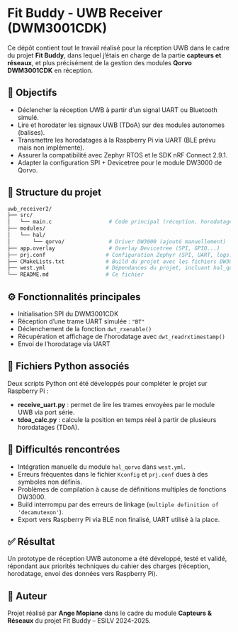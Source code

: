 
# Fit Buddy - UWB Receiver (DWM3001CDK)

Ce dépôt contient tout le travail réalisé pour la réception UWB dans le cadre du projet **Fit Buddy**, dans lequel j’étais en charge de la partie **capteurs et réseaux**, et plus précisément de la gestion des modules **Qorvo DWM3001CDK** en réception.

## 🎯 Objectifs

- Déclencher la réception UWB à partir d’un signal UART ou Bluetooth simulé.
- Lire et horodater les signaux UWB (TDoA) sur des modules autonomes (balises).
- Transmettre les horodatages à la Raspberry Pi via UART (BLE prévu mais non implémenté).
- Assurer la compatibilité avec Zephyr RTOS et le SDK nRF Connect 2.9.1.
- Adapter la configuration SPI + Devicetree pour le module DW3000 de Qorvo.

## 📁 Structure du projet

```bash
uwb_receiver2/
├── src/
│   └── main.c                  # Code principal (réception, horodatage, UART)
├── modules/
│   └── hal/
│       └── qorvo/              # Driver DW3000 (ajouté manuellement)
├── app.overlay                 # Overlay Devicetree (SPI, GPIO...)
├── prj.conf                   # Configuration Zephyr (SPI, UART, logs...)
├── CMakeLists.txt             # Build du projet avec les fichiers DW3000
├── west.yml                   # Dépendances du projet, incluant hal_qorvo
└── README.md                  # Ce fichier
```

## ⚙️ Fonctionnalités principales

- Initialisation SPI du DWM3001CDK
- Réception d’une trame UART simulée : `"BT"`
- Déclenchement de la fonction `dwt_rxenable()`
- Récupération et affichage de l'horodatage avec `dwt_readrxtimestamp()`
- Envoi de l’horodatage via UART

## 📎 Fichiers Python associés

Deux scripts Python ont été développés pour compléter le projet sur Raspberry Pi :
- **receive_uart.py** : permet de lire les trames envoyées par le module UWB via port série.
- **tdoa_calc.py** : calcule la position en temps réel à partir de plusieurs horodatages (TDoA).

## 🧩 Difficultés rencontrées

- Intégration manuelle du module `hal_qorvo` dans `west.yml`.
- Erreurs fréquentes dans le fichier `Kconfig` et `prj.conf` dues à des symboles non définis.
- Problèmes de compilation à cause de définitions multiples de fonctions DW3000.
- Build interrompu par des erreurs de linkage (`multiple definition of 'decamutexon'`).
- Export vers Raspberry Pi via BLE non finalisé, UART utilisé à la place.

## ✅ Résultat

Un prototype de réception UWB autonome a été développé, testé et validé, répondant aux priorités techniques du cahier des charges (réception, horodatage, envoi des données vers Raspberry Pi).

## 📜 Auteur

Projet réalisé par **Ange Mopiane** dans le cadre du module **Capteurs & Réseaux** du projet Fit Buddy – ESILV 2024-2025.
